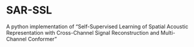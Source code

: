 # SAR-SSL
A python implementation of “Self-Supervised Learning of Spatial Acoustic Representation with Cross-Channel Signal Reconstruction and Multi-Channel Conformer”
